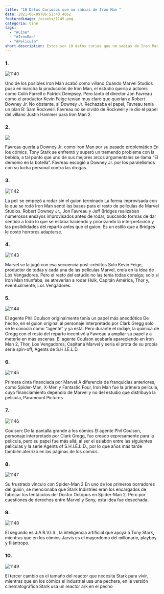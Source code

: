 ```yaml
---
title: "10 Datos Curiosos que no sabias de Iron Man "
date: 2021-06-09T06:51:43.406Z
featuredimage: /assets/1145.png
categoria: Cine
tags:
  - "#Cine"
  - "#IronMan"
  - "#Pelicula"
short-description: Estos son 10 datos curios que no sabias de Iron Man
---
```

### 1.

![1140](/assets/1140.jpg "1140")

Uno de los posibles Iron Man acabó como villano
Cuando Marvel Studios puso en marcha la producción de Iron Man, el estudio quería a actores como Colin Farrell o Patrick Dempsey. Pero tanto el director Jon Favreau como el productor Kevin Feige tenían muy claro que querían a Robert Downey Jr. No obstante, si Downey Jr. Rechazaba el papel, Favreau tenía un plan B: Sam Rockwell. Favreau no se olvidó de Rockwell y le dio el papel del villano Justin Hammer para Iron Man 2.

### 2.

![](/assets/1141.jpg)

Favreau quería a Downey Jr. como Iron Man por su pasado problemático
En los cómics, Tony Stark se enfrentó y superó un tremendo problema con la bebida, a tal punto que uno de sus mejores arcos argumentales se llama “El demonio en la botella”. Favreau escogió a Downey Jr. por los paralelismos con su lucha personal contra las drogas.

### 3.

![1142](/assets/1142.jpg "1142")

La peli se empezó a rodar sin el guion terminado
La forma improvisada con la que se rodó Iron Man sentó las bases para el resto de películas de Marvel Studios. Robert Downey Jr., Jon Favreau y Jeff Bridges realizaban numerosos ensayos improvisados antes de rodar, buscando formas de dar sentido a todo lo que se estaba haciendo y priorizando la interpretación y las posibilidades del reparto antes que el guion. Es un estilo que a Bridges le costó horrores adaptarse.

### 4.

![1143](/assets/1143.jpg "1143")

Marvel se la jugó con esa secuencia post-créditos
Solo Kevin Feige, productor de todas y cada una de las películas Marvel, creía en la idea de Los Vengadores. Pero el resto del estudio no las tenía todas consigo; solo si Iron Man triunfaba, se atreverían a rodar Hulk, Capitán América, Thor y, eventualmente, Los Vengadores.

### 5.

![1144](/assets/1144.jpg "1144")

El agente Phil Coulson originalmente tenía un papel más anecdótico
De hecho, en el guion original al personaje interpretado por Clark Gregg solo se le conocía como “agente” y ya está.  Pero durante el rodaje, la química de Gregg con el resto del reparto incentivó a Favreau a ampliar su papel y a meterle en más escenas. El agente Coulson acabaría apareciendo en Iron Man 2, Thor, Los Vengadores, Capitana Marvel y sería el prota de su propia serie spin-off, Agents de S.H.I.E.L.D.

### 6.

![1145](/assets/1145.png "1145")

Primera cinta financiada por Marvel
A diferencia de franquicias anteriores, como Spider-Man, X-Men y Fantastic Four, Iron Man fue la primera película, cuyo financiamiento dependió de Marvel y no del estudio que distribuyó la película, Paramount Pictures

### 7.

![1146](/assets/1146.jpg "1146")

Coulson: De la pantalla grande a los cómics
El agente Phil Coulson, personaje interpretado por Clark Gregg, fue creado expresamente para la película, pero su papel fue más allá, al ser el eslabón entre las siguientes películas y la serie Agents of S.H.I.E.L.D., por lo que años más tarde también aterrizó en las páginas de los cómics.

### 8.

![1147](/assets/1147.jpg "1147")

Su frustrado vínculo con Spider-Man 2
En uno de los primeros borradores del guión, se mencionaba que Stark Indistries eran los encargados de fabricar los tentáculos del Doctor Octopus en Spider-Man 2. Pero por cuestiones de derechos entre Marvel y Sony, esta idea fue desechada.

### 9.

![1148](/assets/1148.png "1148")

El segundo es J.A.R.V.I.S., la inteligencia artificial que apoya a Tony Stark, mientras que en los cómics Jarvis es el mayordomo del millonario, playboy y filántropo.

### 10.

![1149](/assets/1149.jpg "1149")

El tercer cambio es el tamaño del reactor que necesita Stark para vivir, mientras que en los cómics el industrial usa una pechera, en la versión cinematográfica Stark usa un reactor ark en el pecho